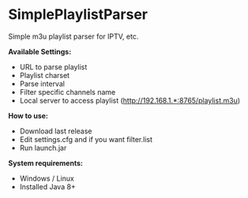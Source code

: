 # SimplePlaylistParser
Simple m3u playlist parser for IPTV, etc.

**Available Settings:**
- URL to parse playlist
- Playlist charset
- Parse interval
- Filter specific channels name
- Local server to access playlist (http://192.168.1.*:8765/playlist.m3u)

**How to use:**
- Download last release 
- Edit settings.cfg and if you want filter.list
- Run launch.jar

**System requirements:**
- Windows / Linux
- Installed Java 8+
